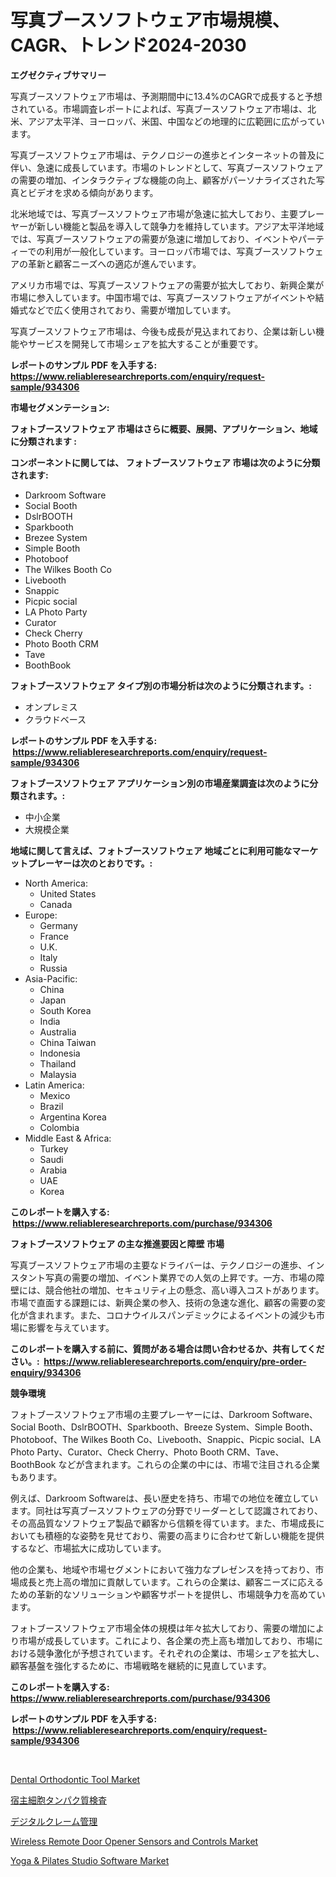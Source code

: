 <p><h1>写真ブースソフトウェア市場規模、CAGR、トレンド2024-2030</h1></p><p><strong>エグゼクティブサマリー</strong></p>
<p><p>写真ブースソフトウェア市場は、予測期間中に13.4%のCAGRで成長すると予想されている。市場調査レポートによれば、写真ブースソフトウェア市場は、北米、アジア太平洋、ヨーロッパ、米国、中国などの地理的に広範囲に広がっています。</p><p>写真ブースソフトウェア市場は、テクノロジーの進歩とインターネットの普及に伴い、急速に成長しています。市場のトレンドとして、写真ブースソフトウェアの需要の増加、インタラクティブな機能の向上、顧客がパーソナライズされた写真とビデオを求める傾向があります。</p><p>北米地域では、写真ブースソフトウェア市場が急速に拡大しており、主要プレーヤーが新しい機能と製品を導入して競争力を維持しています。アジア太平洋地域では、写真ブースソフトウェアの需要が急速に増加しており、イベントやパーティーでの利用が一般化しています。ヨーロッパ市場では、写真ブースソフトウェアの革新と顧客ニーズへの適応が進んでいます。</p><p>アメリカ市場では、写真ブースソフトウェアの需要が拡大しており、新興企業が市場に参入しています。中国市場では、写真ブースソフトウェアがイベントや結婚式などで広く使用されており、需要が増加しています。</p><p>写真ブースソフトウェア市場は、今後も成長が見込まれており、企業は新しい機能やサービスを開発して市場シェアを拡大することが重要です。</p></p>
<p><strong>レポートのサンプル PDF を入手する: <a href="https://www.reliableresearchreports.com/enquiry/request-sample/934306">https://www.reliableresearchreports.com/enquiry/request-sample/934306</a></strong></p>
<p><strong>市場セグメンテーション:</strong></p>
<p><strong> フォトブースソフトウェア 市場はさらに概要、展開、アプリケーション、地域に分類されます :</strong></p>
<p><strong>コンポーネントに関しては、 フォトブースソフトウェア 市場は次のように分類されます: &nbsp;</strong></p>
<p><ul><li>Darkroom Software</li><li>Social Booth</li><li>DslrBOOTH</li><li>Sparkbooth</li><li>Brezee System</li><li>Simple Booth</li><li>Photoboof</li><li>The Wilkes Booth Co</li><li>Livebooth</li><li>Snappic</li><li>Picpic social</li><li>LA Photo Party</li><li>Curator</li><li>Check Cherry</li><li>Photo Booth CRM</li><li>Tave</li><li>BoothBook</li></ul></p>
<p><strong> フォトブースソフトウェア タイプ別の市場分析は次のように分類されます。:</strong></p>
<p><ul><li>オンプレミス</li><li>クラウドベース</li></ul></p>
<p><strong>レポートのサンプル PDF を入手する: &nbsp;<a href="https://www.reliableresearchreports.com/enquiry/request-sample/934306">https://www.reliableresearchreports.com/enquiry/request-sample/934306</a></strong></p>
<p><strong> フォトブースソフトウェア アプリケーション別の市場産業調査は次のように分類されます。:</strong></p>
<p><ul><li>中小企業</li><li>大規模企業</li></ul></p>
<p><strong>地域に関して言えば、フォトブースソフトウェア 地域ごとに利用可能なマーケットプレーヤーは次のとおりです。:</strong></p>
<p><ul>
    <li>
        North America:
        <ul>
            <li>United States</li>
            <li>Canada</li>
        </ul>
    </li>
    <li>
        Europe:
        <ul>
            <li>Germany</li>
            <li>France</li>
            <li>U.K.</li>
            <li>Italy</li>
            <li>Russia</li>
        </ul>
    </li>
    <li>
        Asia-Pacific:
        <ul>
            <li>China</li>
            <li>Japan</li>
            <li>South Korea</li>
            <li>India</li>
            <li>Australia</li>
            <li>China Taiwan</li>
            <li>Indonesia</li>
            <li>Thailand</li>
            <li>Malaysia</li>
        </ul>
    </li>
    <li>
        Latin America:
        <ul>
            <li>Mexico</li>
            <li>Brazil</li>
            <li>Argentina Korea</li>
            <li>Colombia</li>
        </ul>
    </li>
    <li>
        Middle East & Africa:
        <ul>
            <li>Turkey</li>
            <li>Saudi</li>
            <li>Arabia</li>
            <li>UAE</li>
            <li>Korea</li>
        </ul>
    </li>
    </ul></p>
<p><strong>このレポートを購入する: &nbsp;<a href="https://www.reliableresearchreports.com/purchase/934306">https://www.reliableresearchreports.com/purchase/934306</a></strong></p>
<p><strong>フォトブースソフトウェア の主な推進要因と障壁 市場</strong></p>
<p><p>写真ブースソフトウェア市場の主要なドライバーは、テクノロジーの進歩、インスタント写真の需要の増加、イベント業界での人気の上昇です。一方、市場の障壁には、競合他社の増加、セキュリティ上の懸念、高い導入コストがあります。市場で直面する課題には、新興企業の参入、技術の急速な進化、顧客の需要の変化が含まれます。また、コロナウイルスパンデミックによるイベントの減少も市場に影響を与えています。</p></p>
<p><strong>このレポートを購入する前に、質問がある場合は問い合わせるか、共有してください。:&nbsp; <a href="https://www.reliableresearchreports.com/enquiry/pre-order-enquiry/934306">https://www.reliableresearchreports.com/enquiry/pre-order-enquiry/934306</a></strong></p>
<p><strong>競争環境</strong></p>
<p><p>フォトブースソフトウェア市場の主要プレーヤーには、Darkroom Software、Social Booth、DslrBOOTH、Sparkbooth、Breeze System、Simple Booth、Photoboof、The Wilkes Booth Co、Livebooth、Snappic、Picpic social、LA Photo Party、Curator、Check Cherry、Photo Booth CRM、Tave、BoothBook などが含まれます。これらの企業の中には、市場で注目される企業もあります。</p><p>例えば、Darkroom Softwareは、長い歴史を持ち、市場での地位を確立しています。同社は写真ブースソフトウェアの分野でリーダーとして認識されており、その高品質なソフトウェア製品で顧客から信頼を得ています。また、市場成長においても積極的な姿勢を見せており、需要の高まりに合わせて新しい機能を提供するなど、市場拡大に成功しています。</p><p>他の企業も、地域や市場セグメントにおいて強力なプレゼンスを持っており、市場成長と売上高の増加に貢献しています。これらの企業は、顧客ニーズに応えるための革新的なソリューションや顧客サポートを提供し、市場競争力を高めています。</p><p>フォトブースソフトウェア市場全体の規模は年々拡大しており、需要の増加により市場が成長しています。これにより、各企業の売上高も増加しており、市場における競争激化が予想されています。それぞれの企業は、市場シェアを拡大し、顧客基盤を強化するために、市場戦略を継続的に見直しています。</p></p>
<p><strong>このレポートを購入する: &nbsp; <a href="https://www.reliableresearchreports.com/purchase/934306">https://www.reliableresearchreports.com/purchase/934306</a></strong></p>
<p><strong>レポートのサンプル PDF を入手する: &nbsp;<a href="https://www.reliableresearchreports.com/enquiry/request-sample/934306">https://www.reliableresearchreports.com/enquiry/request-sample/934306</a></strong><strong></strong></p>
<p>&nbsp;</p>
<p><p><a href="https://github.com/CliffMedina6/Market-Research-Report-List-3/blob/main/dental-orthodontic-tool-market.md">Dental Orthodontic Tool Market</a></p><p><a href="https://github.com/cbigkbh02719/Market-Research-Report-List-1/blob/main/6067724184426.md">宿主細胞タンパク質検査</a></p><p><a href="https://github.com/mreklxf44233/Market-Research-Report-List-1/blob/main/8657915184425.md">デジタルクレーム管理</a></p><p><a href="https://fuschia-pecorino-a6d.notion.site/Global-Wireless-Remote-Door-Opener-Sensors-and-Controls-Market-Size-and-Market-Trends-Insights-and--10d2ad193c66415189b5b691728ccd37">Wireless Remote Door Opener Sensors and Controls Market</a></p><p><a href="https://issuu.com/reportprime-2/docs/yoga-pilates-studio-software-market-size-2030.pptx">Yoga & Pilates Studio Software Market</a></p></p>